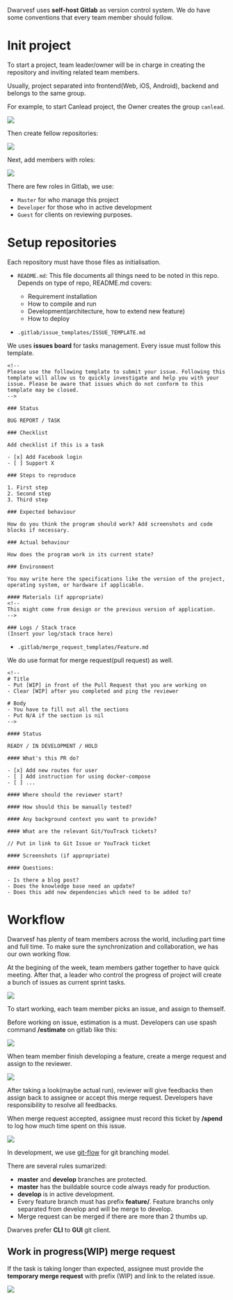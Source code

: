 Dwarvesf uses **self-host Gitlab** as version control system. We do have some conventions that every team member should follow.

# Init project
To start a project, team leader/owner will be in charge in creating the repository and inviting related team members.

Usually, project separated into frontend(Web, iOS, Android), backend and belongs to the same group.

For example, to start Canlead project, the Owner creates the group `canlead`.

<img src="https://raw.githubusercontent.com/dwarvesf/team/master/img/add-group.png">

Then create fellow repositories:

<img src="https://raw.githubusercontent.com/dwarvesf/team/master/img/add-project.png">

Next, add members with roles:

<img src="https://raw.githubusercontent.com/dwarvesf/team/master/img/add-new-member.png">

There are few roles in Gitlab, we use:
- `Master` for who manage this project
- `Developer` for those who in active development
- `Guest` for clients on reviewing purposes.


# Setup repositories

Each repository must have those files as initialisation.

- `README.md`:
This file documents all things need to be noted in this repo. Depends on type of repo, README.md covers:

   * Requirement installation
   * How to compile and run
   * Development(architecture, how to extend new feature)
   * How to deploy

- `.gitlab/issue_templates/ISSUE_TEMPLATE.md`

We uses **issues board** for tasks management. Every issue must follow this template.

```
<!--
Please use the following template to submit your issue. Following this template will allow us to quickly investigate and help you with your issue. Please be aware that issues which do not conform to this template may be closed.
-->

### Status

BUG REPORT / TASK

### Checklist

Add checklist if this is a task

- [x] Add Facebook login
- [ ] Support X

### Steps to reproduce

1. First step
2. Second step
3. Third step

### Expected behaviour

How do you think the program should work? Add screenshots and code blocks if necessary.

### Actual behaviour

How does the program work in its current state?

### Environment

You may write here the specifications like the version of the project, operating system, or hardware if applicable.

#### Materials (if appropriate)
<!--
This might come from design or the previous version of application.
-->

### Logs / Stack trace
(Insert your log/stack trace here)
```

- `.gitlab/merge_request_templates/Feature.md`

We do use format for merge request(pull request) as well.

```
<!--
# Title
- Put [WIP] in front of the Pull Request that you are working on
- Clear [WIP] after you completed and ping the reviewer

# Body
- You have to fill out all the sections
- Put N/A if the section is nil
-->

#### Status

READY / IN DEVELOPMENT / HOLD

#### What's this PR do?

- [x] Add new routes for user
- [ ] Add instruction for using docker-compose
- [ ] ...

#### Where should the reviewer start?

#### How should this be manually tested?

#### Any background context you want to provide?

#### What are the relevant Git/YouTrack tickets?

// Put in link to Git Issue or YouTrack ticket

#### Screenshots (if appropriate)

#### Questions:

- Is there a blog post?
- Does the knowledge base need an update?
- Does this add new dependencies which need to be added to?

```

# Workflow

Dwarvesf has plenty of team members across the world, including part time and full time. To make sure the synchronization and collaboration, we has our own working flow.

At the begining of the week, team members gather together to have quick meeting. After that, a leader who control the progress of project will create a bunch of issues as current sprint tasks.

<img src="https://raw.githubusercontent.com/dwarvesf/team/master/img/issue-board.png">

To start working, each team member picks an issue, and assign to themself.

Before working on issue, estimation is a must. Developers can use spash command **/estimate** on gitlab like this:

<img src="https://raw.githubusercontent.com/dwarvesf/team/master/img/estimate.png">

When team member finish developing a feature, create a merge request and assign to the reviewer.

<img src="https://raw.githubusercontent.com/dwarvesf/team/master/img/merge-request.png">

After taking a look(maybe actual run), reviewer will give feedbacks then assign back to assignee or accept this merge request. Developers have responsibility to resolve all feedbacks.


When merge request accepted, assignee must record this ticket by **/spend** to log how much time spent on this issue.

<img src="https://raw.githubusercontent.com/dwarvesf/team/master/img/spend.png">

In development, we use [git-flow](https://github.com/nvie/gitflow) for git branching model.

There are several rules sumarized:
 * **master** and **develop** branches are protected.
 * **master** has the buildable source code always ready for production.
 * **develop** is in active development.
 * Every feature branch must has prefix **feature/**. Feature branchs only separated from develop and will be merge to develop.
 * Merge request can be merged if there are more than 2 thumbs up.
 
Dwarves prefer **CLI** to **GUI** git client.

## Work in progress(WIP) merge request

If the task is taking longer than expected, assignee must provide the **temporary merge request** with prefix (WIP) and link to the related issue.

<img src="https://raw.githubusercontent.com/dwarvesf/team/master/img/wip-mr.png">


